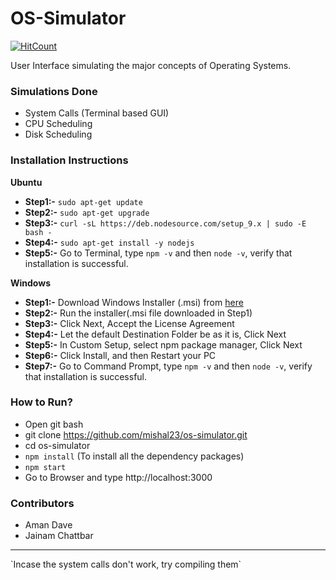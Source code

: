 # OS-Simulator
[![HitCount](http://hits.dwyl.com/mishal23/os-simulator.svg)](http://hits.dwyl.com/mishal23/os-simulator)

User Interface simulating the major concepts of Operating Systems.

### Simulations Done
- System Calls (Terminal based GUI)
- CPU Scheduling 
- Disk Scheduling


### Installation Instructions
<b>Ubuntu</b>
- **Step1:-** `sudo apt-get update`
- **Step2:-** `sudo apt-get upgrade`
- **Step3:-** `curl -sL https://deb.nodesource.com/setup_9.x | sudo -E bash -`
- **Step4:-** `sudo apt-get install -y nodejs`
- **Step5:-** Go to Terminal, type `npm -v` and then `node -v`, verify that installation is successful.

<b>Windows</b>
- **Step1:-** Download Windows Installer (.msi) from [here](https://nodejs.org/en/download/)
- **Step2:-** Run the installer(.msi file downloaded in Step1)
- **Step3:-** Click Next, Accept the License Agreement
- **Step4:-** Let the default Destination Folder be as it is, Click Next
- **Step5:-** In Custom Setup, select npm package manager, Click Next
- **Step6:-** Click Install, and then Restart your PC
- **Step7:-** Go to Command Prompt, type `npm -v` and then `node -v`, verify that installation is successful.

### How to Run?
- Open git bash
- git clone https://github.com/mishal23/os-simulator.git
- cd os-simulator
- `npm install` (To install all the dependency packages)
- `npm start`
- Go to Browser and type http://localhost:3000

### Contributors
- Aman Dave
- Jainam Chattbar

<hr/>
 `Incase the system calls don't work, try compiling them`
